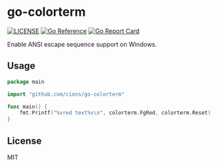 # go-colorterm

[![LICENSE](https://img.shields.io/github/license/cions/go-colorterm)](https://github.com/cions/go-colorterm/blob/master/LICENSE)
[![Go Reference](https://pkg.go.dev/badge/github.com/cions/go-colorterm.svg)](https://pkg.go.dev/github.com/cions/go-colorterm)
[![Go Report Card](https://goreportcard.com/badge/github.com/cions/go-colorterm)](https://goreportcard.com/report/github.com/cions/go-colorterm)

Enable ANSI escape sequence support on Windows.

## Usage

```go
package main

import "github.com/cions/go-colorterm"

func main() {
	fmt.Printf("%vred text%v\n", colorterm.FgRed, colorterm.Reset)
}
```

## License

MIT
